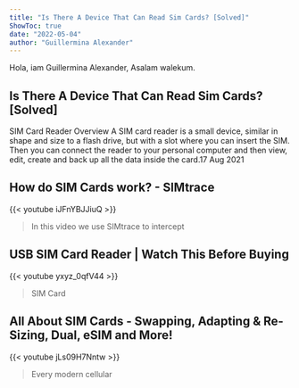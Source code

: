 ```yaml
---
title: "Is There A Device That Can Read Sim Cards? [Solved]"
ShowToc: true 
date: "2022-05-04"
author: "Guillermina Alexander" 
---
```


Hola, iam Guillermina Alexander, Asalam walekum.
## Is There A Device That Can Read Sim Cards? [Solved]
SIM Card Reader Overview A SIM card reader is a small device, similar in shape and size to a flash drive, but with a slot where you can insert the SIM. Then you can connect the reader to your personal computer and then view, edit, create and back up all the data inside the card.17 Aug 2021

## How do SIM Cards work? - SIMtrace
{{< youtube iJFnYBJJiuQ >}}
>In this video we use SIMtrace to intercept 

## USB SIM Card Reader | Watch This Before Buying
{{< youtube yxyz_0qfV44 >}}
>SIM Card

## All About SIM Cards - Swapping, Adapting & Re-Sizing, Dual, eSIM and More!
{{< youtube jLs09H7Nntw >}}
>Every modern cellular 

